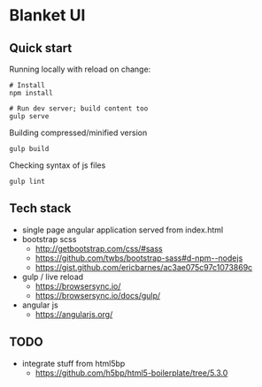 # Blanket UI

## Quick start

Running locally with reload on change:

    # Install
    npm install

    # Run dev server; build content too
    gulp serve

Building compressed/minified version

    gulp build

Checking syntax of js files

    gulp lint

## Tech stack

* single page angular application served from index.html
* bootstrap scss
    * http://getbootstrap.com/css/#sass
    * https://github.com/twbs/bootstrap-sass#d-npm--nodejs
    * https://gist.github.com/ericbarnes/ac3ae075c97c1073869c
* gulp / live reload
    * https://browsersync.io/
    * https://browsersync.io/docs/gulp/
* angular js
    * https://angularjs.org/


## TODO

* integrate stuff from html5bp
    * https://github.com/h5bp/html5-boilerplate/tree/5.3.0

